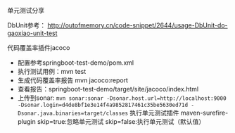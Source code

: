 单元测试分享



DbUnit参考：
http://outofmemory.cn/code-snippet/2644/usage-DbUnit-do-gaoxiao-unit-test

代码覆盖率插件jacoco
- 配置参考springboot-test-demo/pom.xml
- 执行测试用例：mvn test
- 生成代码覆盖率报告 mvn jacoco:report
- 查看报告：springboot-test-demo/target/site/jacoco/index.html
- 上传到sonar: 
`mvn sonar:sonar -Dsonar.host.url=http://localhost:9000  -Dsonar.login=d4de8bf1e3e14f4a9852817461c35be5630ed71d -Dsonar.java.binaries=target/classes`
执行单元测试插件 maven-surefire-plugin
skip=true:忽略单元测试
skip=false:执行单元测试（默认值）